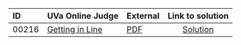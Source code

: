 | ID | UVa Online Judge | External | Link to solution |
|:---|:---|:---|:---:|
| 00216 | [Getting in Line](https://onlinejudge.org/index.php?option=com_onlinejudge&Itemid=8&category=654&page=show_problem&problem=152) | [PDF](https://onlinejudge.org/external/2/216.pdf) | [Solution](https%3A//github.com/versenyi98/programming-contests/tree/master/UVa%20Online%20Judge/00216%2520-%2520Getting%2520in%2520Line)|
